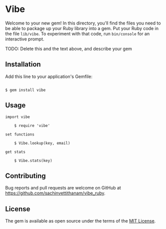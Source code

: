# Vibe

Welcome to your new gem! In this directory, you'll find the files you need to be able to package up your Ruby library into a gem. Put your Ruby code in the file `lib/vibe`. To experiment with that code, run `bin/console` for an interactive prompt.

TODO: Delete this and the text above, and describe your gem

## Installation

Add this line to your application's Gemfile:

```ruby
```

    $ gem install vibe

## Usage

	import vibe 

		$ require 'vibe'

	set functions

		$ Vibe.lookup(key, email)

	get stats

		$ Vibe.stats(key)


<!-- 
## Development

After checking out the repo, run `bin/setup` to install dependencies. Then, run `rake spec` to run the tests. You can also run `bin/console` for an interactive prompt that will allow you to experiment.

To install this gem onto your local machine, run `bundle exec rake install`. To release a new version, update the version number in `version.rb`, and then run `bundle exec rake release`, which will create a git tag for the version, push git commits and tags, and push the `.gem` file to [rubygems.org](https://rubygems.org). -->

## Contributing

Bug reports and pull requests are welcome on GitHub at https://github.com/sachinvettithanam/vibe_ruby.


## License

The gem is available as open source under the terms of the [MIT License](http://opensource.org/licenses/MIT).


